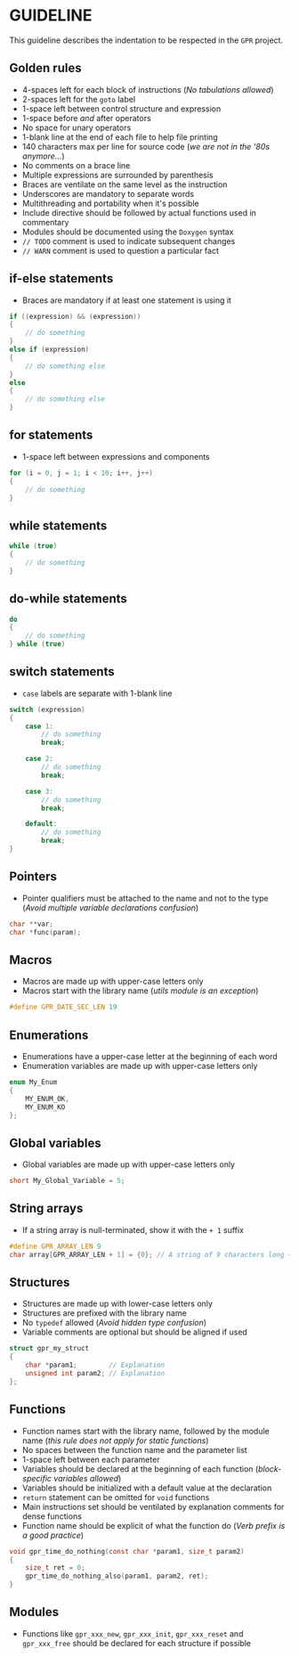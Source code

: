 # GUIDELINE

This guideline describes the indentation to be respected in the `GPR` project.

## Golden rules

- 4-spaces left for each block of instructions (*No tabulations allowed*)
- 2-spaces left for the `goto` label
- 1-space left between control structure and expression
- 1-space before *and* after operators
- No space for unary operators
- 1-blank line at the end of each file to help file printing
- 140 characters max per line for source code (*we are not in the '80s anymore...*)
- No comments on a brace line
- Multiple expressions are surrounded by parenthesis
- Braces are ventilate on the same level as the instruction
- Underscores are mandatory to separate words
- Multithreading and portability when it's possible
- Include directive should be followed by actual functions used in commentary
- Modules should be documented using the `Doxygen` syntax
- `// TODO` comment is used to indicate subsequent changes
- `// WARN` comment is used to question a particular fact

## if-else statements

- Braces are mandatory if at least one statement is using it

```C
if ((expression) && (expression))
{
    // do something
}
else if (expression)
{
    // do something else
}
else
{
    // do something else
}
```

## for statements

- 1-space left between expressions and components

```C
for (i = 0, j = 1; i < 10; i++, j++)
{
    // do something
}
```

## while statements

```C
while (true)
{
    // do something
}
```

## do-while statements

```C
do
{
    // do something
} while (true)
```

## switch statements

- `case` labels are separate with 1-blank line

```C
switch (expression)
{
    case 1:
        // do something
        break;

    case 2:
        // do something
        break;

    case 3:
        // do something
        break;

    default:
        // do something
        break;
}
```

## Pointers

- Pointer qualifiers must be attached to the name and not to the type (*Avoid multiple variable declarations confusion*)

```C
char **var;
char *func(param);
```

## Macros

- Macros are made up with upper-case letters only
- Macros start with the library name (*utils module is an exception*)

```C
#define GPR_DATE_SEC_LEN 19
```

## Enumerations

- Enumerations have a upper-case letter at the beginning of each word
- Enumeration variables are made up with upper-case letters only

```C
enum My_Enum
{
    MY_ENUM_OK,
    MY_ENUM_KO
};
```

## Global variables

- Global variables are made up with upper-case letters only

```C
short My_Global_Variable = 5;
```

## String arrays

- If a string array is null-terminated, show it with the `+ 1` suffix

```C
#define GPR_ARRAY_LEN 9
char array[GPR_ARRAY_LEN + 1] = {0}; // A string of 9 characters long + 1 null-terminated character
```

## Structures

- Structures are made up with lower-case letters only
- Structures are prefixed with the library name
- No `typedef` allowed (*Avoid hidden type confusion*)
- Variable comments are optional but should be aligned if used

```C
struct gpr_my_struct
{
    char *param1;        // Explanation
    unsigned int param2; // Explanation
};
```

## Functions

- Function names start with the library name, followed by the module name (*this rule does not apply for static functions*)
- No spaces between the function name and the parameter list
- 1-space left between each parameter
- Variables should be declared at the beginning of each function (*block-specific variables allowed*)
- Variables should be initialized with a default value at the declaration
- `return` statement can be omitted for `void` functions
- Main instructions set should be ventilated by explanation comments for dense functions
- Function name should be explicit of what the function do (*Verb prefix is a good practice*)

```C
void gpr_time_do_nothing(const char *param1, size_t param2)
{
    size_t ret = 0;
    gpr_time_do_nothing_also(param1, param2, ret);
}
```

## Modules

- Functions like `gpr_xxx_new`, `gpr_xxx_init`, `gpr_xxx_reset` and `gpr_xxx_free` should be declared for each structure if possible
